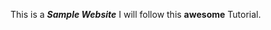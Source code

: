 This is a <strong><em>Sample Website</em></strong>
I will follow this <strong>awesome</strong> Tutorial.
